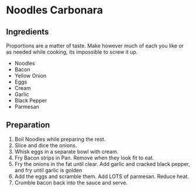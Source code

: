 # Noodles Carbonara

## Ingredients

Proportions are a matter of taste. Make however much of each you like or as needed while cooking, its impossible to screw it up.

- Noodles
- Bacon 
- Yellow Onion
- Eggs
- Cream
- Garlic
- Black Pepper
- Parmesan

## Preparation

1. Boil Noodles while preparing the rest.
2. Slice and dice the onions. 
3. Whisk eggs in a separate bowl with cream.
4. Fry Bacon strips in Pan. Remove when they look fit to eat.
5. Fry the onions in the fat until clear. Add garlic and cracked black pepper, and fry until garlic is golden
6. Add the eggs and scramble them. Add LOTS of parmesan. Reduce heat.
6. Crumble bacon back into the sauce and serve. 
